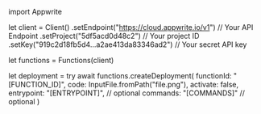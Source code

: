 import Appwrite

let client = Client()
    .setEndpoint("https://cloud.appwrite.io/v1") // Your API Endpoint
    .setProject("5df5acd0d48c2") // Your project ID
    .setKey("919c2d18fb5d4...a2ae413da83346ad2") // Your secret API key

let functions = Functions(client)

let deployment = try await functions.createDeployment(
    functionId: "[FUNCTION_ID]",
    code: InputFile.fromPath("file.png"),
    activate: false,
    entrypoint: "[ENTRYPOINT]", // optional
    commands: "[COMMANDS]" // optional
)

